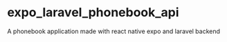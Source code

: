 # expo_laravel_phonebook_api
A phonebook application made with react native expo and laravel backend


